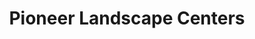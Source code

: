 ---
title: "Pioneer Landscape Centers"
url: /chandler/pioneer-landscape-centers/
shop: Garten-Center
---